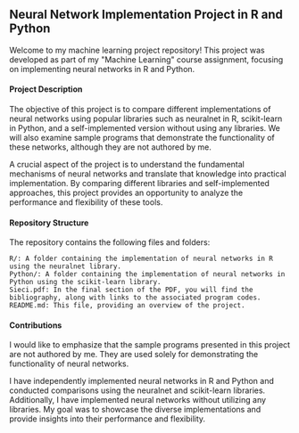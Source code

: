 ## Neural Network Implementation Project in R and Python

Welcome to my machine learning project repository! This project was developed as part of my "Machine Learning" course assignment, focusing on implementing neural networks in R and Python.
#### Project Description

The objective of this project is to compare different implementations of neural networks using popular libraries such as neuralnet in R, scikit-learn in Python, and a self-implemented version without using any libraries. We will also examine sample programs that demonstrate the functionality of these networks, although they are not authored by me.

A crucial aspect of the project is to understand the fundamental mechanisms of neural networks and translate that knowledge into practical implementation. By comparing different libraries and self-implemented approaches, this project provides an opportunity to analyze the performance and flexibility of these tools.
#### Repository Structure

The repository contains the following files and folders:

    R/: A folder containing the implementation of neural networks in R using the neuralnet library.
    Python/: A folder containing the implementation of neural networks in Python using the scikit-learn library.
    Sieci.pdf: In the final section of the PDF, you will find the bibliography, along with links to the associated program codes.
    README.md: This file, providing an overview of the project.

#### Contributions

I would like to emphasize that the sample programs presented in this project are not authored by me. They are used solely for demonstrating the functionality of neural networks.

I have independently implemented neural networks in R and Python and conducted comparisons using the neuralnet and scikit-learn libraries. Additionally, I have implemented neural networks without utilizing any libraries. My goal was to showcase the diverse implementations and provide insights into their performance and flexibility.
